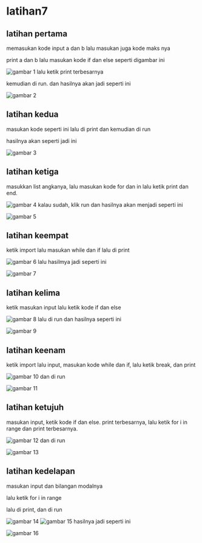 # latihan7


## latihan pertama
memasukan kode input a dan b lalu masukan juga kode maks nya <p>
print a dan b lalu masukan kode if dan else seperti digambar ini <p>
![gambar 1](screenshot/sss11.png)
lalu ketik print terbesarnya <p>
kemudian di run. dan hasilnya akan jadi seperti ini <p>
![gambar 2](sspemrog/ss111.png)


## latihan kedua
masukan kode seperti ini lalu di print dan kemudian di run <p>
hasilnya akan seperti jadi ini <P>
![gambar 3](sspemrog/ss12.png)


## latihan ketiga 
masukkan list angkanya, lalu masukan kode for dan in lalu ketik print dan end. <p>
![gambar 4](sspemrog/ss13.png)
kalau sudah, klik run dan hasilnya akan menjadi seperti ini <p>
![gambar 5](sspemrog/ss133.png)


## latihan keempat 
ketik import lalu masukan while dan if lalu di print <p>
![gambar 6](sspemrog/ss14.png)
lalu hasilmya jadi seperti ini <p>
![gambar 7](sspemrog/ss144.png)


## latihan kelima 
ketik masukan input lalu ketik kode if dan else <p>
![gambar 8](sspemrog/ss21.png)
lalu di run dan hasilnya seperti ini <p>
![gambar 9](sspemrog/ss211.png)


## latihan keenam 
ketik import lalu input, masukan kode while dan if, lalu ketik break, dan print <p>
![gambar 10](sspemrog/ss31.png)
dan di run <p>
![gambar 11](sspemrog/ss311.png)


## latihan ketujuh 
masukan input, ketik kode if dan else. print terbesarnya, lalu ketik for i in range dan print terbesarnya. <p>
![gambar 12](sspemrog/ss32.png)
dan di run <p>
![gambar 13](sspemrog/ss322.png)


## latihan kedelapan 
masukan input dan bilangan modalnya <p>
lalu ketik for i in range <p>
lalu di print, dan di run <p>
![gambar 14](sspemrog/ss33.png)
![gambar 15](sspemrog/ss3333.png)
hasilnya jadi seperti ini <p>
![gambar 16](sspemrog/ss333.png)


